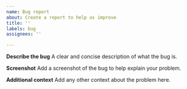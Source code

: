 ```yaml
---
name: Bug report
about: Create a report to help us improve
title: ''
labels: bug
assignees: ''

---
```


**Describe the bug**
A clear and concise description of what the bug is.

**Screenshot**
Add a screenshot of the bug to help explain your problem.

**Additional context**
Add any other context about the problem here.
